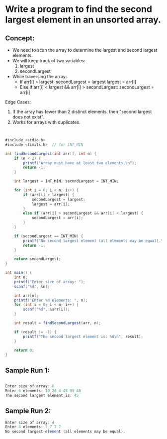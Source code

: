 # Write a program to find the second largest element in an unsorted array.

## Concept:

- We need to scan the array to determine the largest and 
  second largest elements.
- We will keep track of two variables:
    1. largest
    2. secondLargest
- While traversing the array:
    - If arr[i] > largest:
         secondLargest = largest
         largest = arr[i]
    - Else if arr[i] < largest && arr[i] > secondLargest:
         secondLargest = arr[i]

Edge Cases:

1) If the array has fewer than 2 distinct elements, 
   then "second largest does not exist".
2) Works for arrays with duplicates.

```java


#include <stdio.h>
#include <limits.h>  // for INT_MIN

int findSecondLargest(int arr[], int n) {
    if (n < 2) {
        printf("Array must have at least two elements.\n");
        return -1;
    }

    int largest = INT_MIN, secondLargest = INT_MIN;

    for (int i = 0; i < n; i++) {
        if (arr[i] > largest) {
            secondLargest = largest;
            largest = arr[i];
        }
        else if (arr[i] > secondLargest && arr[i] < largest) {
            secondLargest = arr[i];
        }
    }

    if (secondLargest == INT_MIN) {
        printf("No second largest element (all elements may be equal).\n");
        return -1;
    }

    return secondLargest;
}

int main() {
    int n;
    printf("Enter size of array: ");
    scanf("%d", &n);

    int arr[n];
    printf("Enter %d elements: ", n);
    for (int i = 0; i < n; i++) {
        scanf("%d", &arr[i]);
    }

    int result = findSecondLargest(arr, n);

    if (result != -1) {
        printf("The second largest element is: %d\n", result);
    }

    return 0;
}
```

## Sample Run 1:

```java

Enter size of array: 6
Enter 6 elements: 10 20 4 45 99 45
The second largest element is: 45

```

## Sample Run 2:
```java
Enter size of array: 4
Enter 4 elements: 7 7 7 7
No second largest element (all elements may be equal).
```
